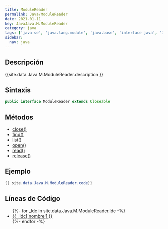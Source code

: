 ```yaml
---
title: ModuleReader
permalink: Java/ModuleReader
date: 2021-01-11
key: JavaJava.M.ModuleReader
category: java
tags: ['java se', 'java.lang.module', 'java.base', 'interface java', 'Java 9']
sidebar: 
  nav: java
---
```


## Descripción
{{site.data.Java.M.ModuleReader.description }}

## Sintaxis
~~~java
public interface ModuleReader extends Closeable
~~~

## Métodos
* [close()](/Java/ModuleReader/close)
* [find()](/Java/ModuleReader/find)
* [list()](/Java/ModuleReader/list)
* [open()](/Java/ModuleReader/open)
* [read()](/Java/ModuleReader/read)
* [release()](/Java/ModuleReader/release)

## Ejemplo
~~~java
{{ site.data.Java.M.ModuleReader.code}}
~~~

## Líneas de Código
<ul>
{%- for _ldc in site.data.Java.M.ModuleReader.ldc -%}
   <li>
       <a href="{{_ldc['url'] }}">{{ _ldc['nombre'] }}</a>
   </li>
{%- endfor -%}
</ul>
